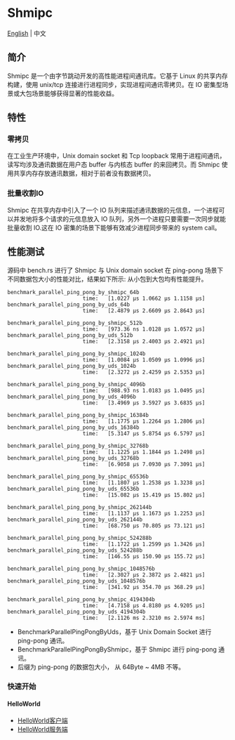 # Shmipc

[English](README.md) | 中文 

## 简介

Shmipc 是一个由字节跳动开发的高性能进程间通讯库。它基于 Linux 的共享内存构建，使用 unix/tcp 连接进行进程同步，实现进程间通讯零拷贝。在 IO 密集型场景或大包场景能够获得显著的性能收益。

## 特性

### 零拷贝

在工业生产环境中，Unix domain socket 和 Tcp loopback 常用于进程间通讯，读写均涉及通讯数据在用户态 buffer 与内核态 buffer 的来回拷贝。而 Shmipc 使用共享内存存放通讯数据，相对于前者没有数据拷贝。

### 批量收割IO

Shmipc 在共享内存中引入了一个 IO 队列来描述通讯数据的元信息，一个进程可以并发地将多个请求的元信息放入 IO 队列，另外一个进程只要需要一次同步就能批量收割 IO.这在 IO 密集的场景下能够有效减少进程同步带来的 system call。

## 性能测试

源码中 bench.rs 进行了 Shmipc 与 Unix domain socket 在 ping-pong 场景下不同数据包大小的性能对比，结果如下所示: 从小包到大包均有性能提升。

```
benchmark_parallel_ping_pong_by_shmipc_64b
                        time:   [1.0227 µs 1.0662 µs 1.1158 µs]
benchmark_parallel_ping_pong_by_uds_64b
                        time:   [2.4879 µs 2.6609 µs 2.8643 µs]

benchmark_parallel_ping_pong_by_shmipc_512b
                        time:   [973.36 ns 1.0128 µs 1.0572 µs]
benchmark_parallel_ping_pong_by_uds_512b
                        time:   [2.3158 µs 2.4003 µs 2.4921 µs]

benchmark_parallel_ping_pong_by_shmipc_1024b
                        time:   [1.0084 µs 1.0509 µs 1.0996 µs]
benchmark_parallel_ping_pong_by_uds_1024b
                        time:   [2.3272 µs 2.4259 µs 2.5353 µs]

benchmark_parallel_ping_pong_by_shmipc_4096b
                        time:   [988.93 ns 1.0183 µs 1.0495 µs]
benchmark_parallel_ping_pong_by_uds_4096b
                        time:   [3.4969 µs 3.5927 µs 3.6835 µs]

benchmark_parallel_ping_pong_by_shmipc_16384b
                        time:   [1.1775 µs 1.2264 µs 1.2806 µs]
benchmark_parallel_ping_pong_by_uds_16384b
                        time:   [5.3147 µs 5.8754 µs 6.5797 µs]

benchmark_parallel_ping_pong_by_shmipc_32768b
                        time:   [1.1225 µs 1.1844 µs 1.2498 µs]
benchmark_parallel_ping_pong_by_uds_32768b
                        time:   [6.9058 µs 7.0930 µs 7.3091 µs]

benchmark_parallel_ping_pong_by_shmipc_65536b
                        time:   [1.1807 µs 1.2538 µs 1.3238 µs]
benchmark_parallel_ping_pong_by_uds_65536b
                        time:   [15.082 µs 15.419 µs 15.802 µs]

benchmark_parallel_ping_pong_by_shmipc_262144b
                        time:   [1.1137 µs 1.1673 µs 1.2253 µs]
benchmark_parallel_ping_pong_by_uds_262144b
                        time:   [68.750 µs 70.805 µs 73.121 µs]

benchmark_parallel_ping_pong_by_shmipc_524288b
                        time:   [1.1722 µs 1.2599 µs 1.3426 µs]
benchmark_parallel_ping_pong_by_uds_524288b
                        time:   [146.55 µs 150.90 µs 155.72 µs]

benchmark_parallel_ping_pong_by_shmipc_1048576b
                        time:   [2.3027 µs 2.3872 µs 2.4821 µs]
benchmark_parallel_ping_pong_by_uds_1048576b
                        time:   [341.92 µs 354.70 µs 368.29 µs]
                        
benchmark_parallel_ping_pong_by_shmipc_4194304b
                        time:   [4.7158 µs 4.8180 µs 4.9205 µs]
benchmark_parallel_ping_pong_by_uds_4194304b
                        time:   [2.1126 ms 2.3210 ms 2.5974 ms]
```

- BenchmarkParallelPingPongByUds，基于 Unix Domain Socket 进行 ping-pong 通讯。
- BenchmarkParallelPingPongByShmipc，基于 Shmipc 进行 ping-pong 通讯。
- 后缀为 ping-pong 的数据包大小， 从 64Byte ~ 4MB 不等。

### 快速开始

#### HelloWorld

- [HelloWorld客户端](examples/src/hello_world/greeter_client.rs)
- [HelloWorld服务端](examples/src/hello_world/greeter_server.rs)

